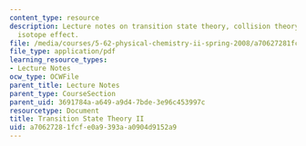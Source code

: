 ```yaml
---
content_type: resource
description: Lecture notes on transition state theory, collision theory, and the kinetic
  isotope effect.
file: /media/courses/5-62-physical-chemistry-ii-spring-2008/a70627281fcfe0a9393aa0904d9152a9_34_562ln08.pdf
file_type: application/pdf
learning_resource_types:
- Lecture Notes
ocw_type: OCWFile
parent_title: Lecture Notes
parent_type: CourseSection
parent_uid: 3691784a-a649-a9d4-7bde-3e96c453997c
resourcetype: Document
title: Transition State Theory II
uid: a7062728-1fcf-e0a9-393a-a0904d9152a9
---
```

